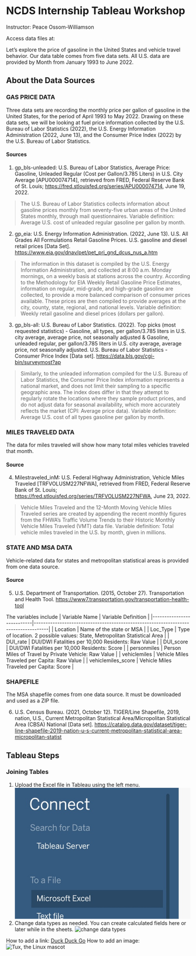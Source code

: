# NCDS Internship Tableau Workshop
Instructor: Peace Ossom-Williamson

Access data files at: <link in here>

Let’s explore the price of gasoline in the United States and vehicle travel behavior. Our data table comes from five data sets. All U.S. data are provided by Month from January 1993 to June 2022.

## About the Data Sources


### GAS PRICE DATA

Three data sets are recording the monthly price per gallon of gasoline in the United States, for the period of April 1993 to May 2022. Drawing on these data sets, we will be looking at fuel price information collected by the U.S. Bureau of Labor Statistics (2022), the U.S. Energy Information Administration (2022, June 13), and the Consumer Price Index (2022) by the U.S. Bureau of Labor Statistics.

#### Sources

1. gp_bls-unleaded: U.S. Bureau of Labor Statistics, Average Price: Gasoline, Unleaded Regular (Cost per Gallon/3.785 Liters) in U.S. City Average [APU000074714], retrieved from FRED, Federal Reserve Bank of St. Louis; <https://fred.stlouisfed.org/series/APU000074714>, June 19, 2022.
> The U.S. Bureau of Labor Statistics collects information about gasoline prices monthly from seventy-five urban areas of the United States monthly, through mail questionnaires. Variable definition: Average U.S. cost of unleaded regular gasoline per gallon by month.

2. gp_eia: U.S. Energy Information Administration. (2022, June 13). U.S. All Grades All Formulations Retail Gasoline Prices. U.S. gasoline and diesel retail prices [Data Set]. <https://www.eia.gov/dnav/pet/pet_pri_gnd_dcus_nus_a.htm>
> The information in this dataset is compiled by the U.S. Energy Information Administration, and collected at 8:00 a.m. Monday mornings, on a weekly basis at stations across the country. According to the Methodology for EIA Weekly Retail Gasoline Price Estimates, information on regular, mid-grade, and high-grade gasoline are collected, to provide a more balanced comparison of consumer prices available. These prices are then compiled to provide averages at the city, county, state, regional, and national levels. Variable definition: Weekly retail gasoline and diesel prices
(dollars per gallon).

3. gp_bls-all: U.S. Bureau of Labor Statistics. (2022). Top picks (most requested statistics) - Gasoline, all types, per gallon/3.785 liters in U.S. city average, average price, not seasonally adjusted & Gasoline, unleaded regular, per gallon/3.785 liters in U.S. city average, average price, not seasonally adjusted. U.S. Bureau of Labor Statistics - Consumer Price Index [Data set]. <https://data.bls.gov/cgi-bin/surveymost?ap>
> Similarly, to the unleaded information compiled for the U.S. Bureau of Labor Statistics, the 
Consumer Price Index information represents a national market, and does not limit their sampling to a specific geographic area. The index does differ in that they attempt to regularly rotate the locations where they sample product prices, and do not adjust data for seasonal availability, which more accurately reflects the market (CPI: Average price data). Variable definition: Average U.S. cost of all types gasoline per gallon by month.

### MILES TRAVELED DATA

The data for miles traveled will show how many total miles vehicles traveled that month.

#### Source

4. Milestraveled_inM: U.S. Federal Highway Administration, Vehicle Miles Traveled [TRFVOLUSM227NFWA], retrieved from FRED, Federal Reserve Bank of St. Louis; <https://fred.stlouisfed.org/series/TRFVOLUSM227NFWA>, June 23, 2022.
> Vehicle Miles Traveled and the 12-Month Moving Vehicle Miles Traveled series are created by appending the recent monthly figures from the FHWA’s Traffic Volume Trends to their Historic Monthly Vehicle Miles Traveled (VMT) data file. Variable definition: Total vehicle miles traveled in the U.S. by month, given in millions.


### STATE AND MSA DATA

Vehicle-related data for states and metropolitan statistical areas is provided from one data source. 

#### Source

5. U.S. Department of Transportation. (2015, October 27). Transportation and Health Tool. <https://www7.transportation.gov/transportation-health-tool>

The variables include
| Variable Name             | Variable Definition                                                                |
|---------------------------|------------------------------------------------------------------------------------|
|     Location              |     Name of the state or MSA                                                       |
|     Loc_Type              |     Type of location. 2 possible values: State, Metropolitan   Statistical Area    |
|     DUI_rate              |     DUI/DWI Fatalities per 10,000 Residents: Raw Value                             |
|     DUI_score             |     DUI/DWI Fatalities per 10,000 Residents: Score                                 |
|     personmiles           |     Person Miles of Travel by Private Vehicle: Raw Value                           |
|     vehiclemiles          |     Vehicle Miles Traveled per Capita: Raw Value                                   |
|     vehiclemiles_score    |     Vehicle Miles Traveled per Capita: Score                                       |


### SHAPEFILE

The MSA shapefile comes from one data source. It must be downloaded and used as a ZIP file.

6. U.S. Census Bureau. (2021, October 12). TIGER/Line Shapefile, 2019, nation, U.S., Current Metropolitan Statistical Area/Micropolitan Statistical Area (CBSA) National [Data set]. <https://catalog.data.gov/dataset/tiger-line-shapefile-2019-nation-u-s-current-metropolitan-statistical-area-micropolitan-statist>

## Tableau Steps

### Joining Tables
1. Upload the Excel file in Tableau using the left menu.
![connect to Excel file](img/img-01.jpg)
2. Change data types as needed. You can create calculated fields here or later while in the sheets.
![change data types](img/img-02.png)

How to add a link: [Duck Duck Go](https://duckduckgo.com)
How to add an image: ![Tux, the Linux mascot](/assets/images/tux.png)
